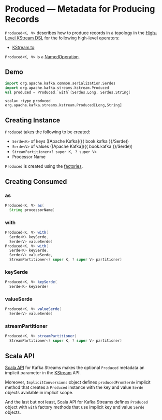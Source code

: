 # Produced &mdash; Metadata for Producing Records

`Produced<K, V>` describes how to produce records in a topology in the [High-Level KStream DSL](index.md) for the following high-level operators:

* [KStream.to](KStream.md#to)

`Produced<K, V>` is a [NamedOperation](NamedOperation.md).

## Demo

```scala
import org.apache.kafka.common.serialization.Serdes
import org.apache.kafka.streams.kstream.Produced
val produced = Produced.`with`(Serdes.Long, Serdes.String)
```

```text
scala> :type produced
org.apache.kafka.streams.kstream.Produced[Long,String]
```

## Creating Instance

`Produced` takes the following to be created:

* <span id="keySerde"> `Serde<K>` of keys ([Apache Kafka]({{ book.kafka }}/Serde))
* <span id="valueSerde"> `Serde<V>` of values ([Apache Kafka]({{ book.kafka }}/Serde))
* <span id="partitioner"> `StreamPartitioner<? super K, ? super V>`
* <span id="processorName"> Processor Name

`Produced` is created using the [factories](#factories).

## <span id="factories"> Creating Consumed

### <span id="as"> as

```java
Produced<K, V> as(
  String processorName)
```

### <span id="with"> with

```java
Produced<K, V> with(
  Serde<K> keySerde,
  Serde<V> valueSerde)
Produced<K, V> with(
  Serde<K> keySerde,
  Serde<V> valueSerde,
  StreamPartitioner<? super K, ? super V> partitioner)
```

### <span id="keySerde"> keySerde

```java
Produced<K, V> keySerde(
  Serde<K> keySerde)
```

### <span id="valueSerde"> valueSerde

```java
Produced<K, V> valueSerde(
  Serde<V> valueSerde)
```

### <span id="streamPartitioner"> streamPartitioner

```java
Produced<K, V> streamPartitioner(
  StreamPartitioner<? super K, ? super V> partitioner)
```

## Scala API

[Scala API](../scala.md) for Kafka Streams makes the optional `Produced` metadata an implicit parameter in the [KStream](KStream.md) API.

Moreover, `ImplicitConversions` object defines `producedFromSerde` implicit method that creates a `Produced` instance with the key and value `Serde` objects available in implicit scope.

And the last but not least, Scala API for Kafka Streams defines `Produced` object with `with` factory methods that use implicit key and value `Serde` objects.
